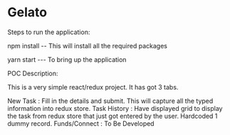 # Gelato

Steps to run the application:

npm install -- This will install all the required packages

yarn start --- To bring up the application

POC Description:

This is a very simple react/redux project. It has got 3 tabs.

New Task : Fill in the details and submit. This will capture all the typed information into redux store.
Task History : Have displayed grid to display the task from redux store that just got entered by the user. Hardcoded 1 dummy record.
Funds/Connect : To Be Developed